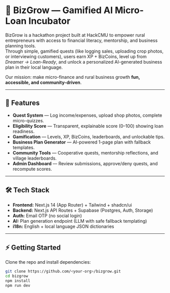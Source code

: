 # 🌱 BizGrow — Gamified AI Micro-Loan Incubator

BizGrow is a hackathon project built at HackCMU to empower rural entrepreneurs with access to financial literacy, mentorship, and business planning tools.  
Through simple, gamified quests (like logging sales, uploading crop photos, or interviewing customers), users earn XP + BizCoins, level up from *Dreamer → Loan-Ready*, and unlock a personalized AI-generated business plan in their local language.  

Our mission: make micro-finance and rural business growth **fun, accessible, and community-driven**.

---

## 🚀 Features
- **Quest System** — Log income/expenses, upload shop photos, complete micro-quizzes.
- **Eligibility Score** — Transparent, explainable score (0–100) showing loan readiness.
- **Gamification** — Levels, XP, BizCoins, leaderboards, and unlockable tips.
- **Business Plan Generator** — AI-powered 1-page plan with fallback templates.
- **Community Tools** — Cooperative quests, mentorship reflections, and village leaderboards.
- **Admin Dashboard** — Review submissions, approve/deny quests, and recompute scores.

---

## 🛠️ Tech Stack
- **Frontend:** Next.js 14 (App Router) + Tailwind + shadcn/ui
- **Backend:** Next.js API Routes + Supabase (Postgres, Auth, Storage)
- **Auth:** Email OTP (no social login)
- **AI:** Plan generation endpoint (LLM with safe fallback templating)
- **i18n:** English + local language JSON dictionaries

---

## ⚡ Getting Started

Clone the repo and install dependencies:

```bash
git clone https://github.com/<your-org>/bizgrow.git
cd bizgrow
npm install
npm run dev

